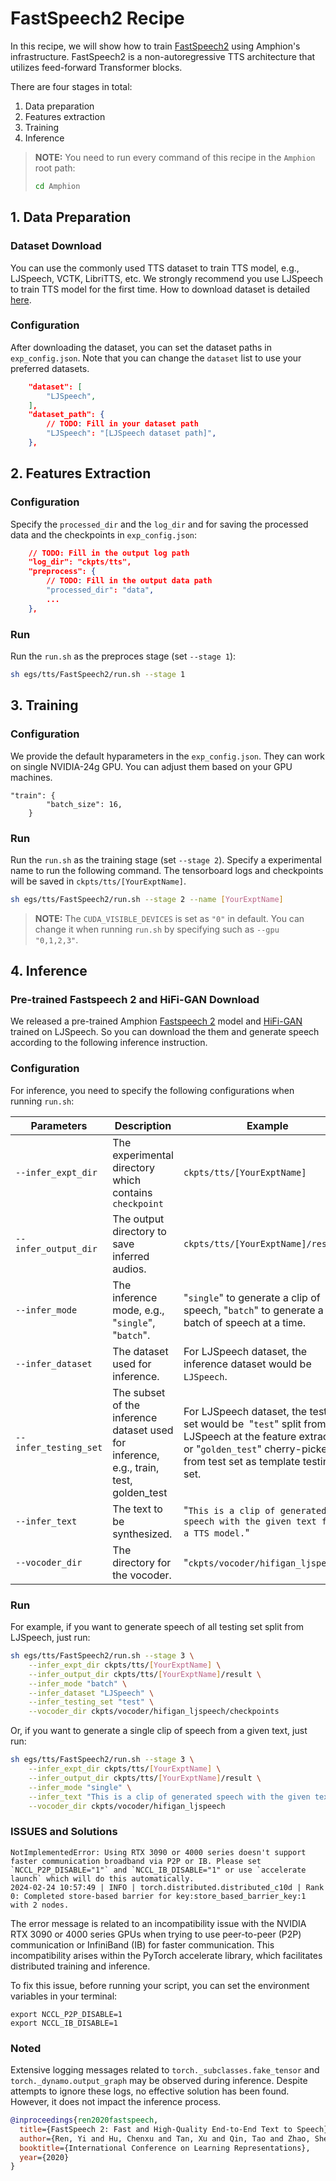
# FastSpeech2 Recipe

In this recipe, we will show how to train [FastSpeech2](https://openreview.net/forum?id=piLPYqxtWuA) using Amphion's infrastructure. FastSpeech2 is a non-autoregressive TTS architecture that utilizes feed-forward Transformer blocks.

There are four stages in total:

1. Data preparation
2. Features extraction
3. Training
4. Inference

> **NOTE:** You need to run every command of this recipe in the `Amphion` root path:
> ```bash
> cd Amphion
> ```

## 1. Data Preparation

### Dataset Download
You can use the commonly used TTS dataset to train TTS model, e.g., LJSpeech, VCTK, LibriTTS, etc. We strongly recommend you use LJSpeech to train TTS model for the first time. How to download dataset is detailed [here](../../datasets/README.md).

### Configuration

After downloading the dataset, you can set the dataset paths in  `exp_config.json`. Note that you can change the `dataset` list to use your preferred datasets.

```json
    "dataset": [
        "LJSpeech",
    ],
    "dataset_path": {
        // TODO: Fill in your dataset path
        "LJSpeech": "[LJSpeech dataset path]",
    },
```

## 2. Features Extraction

### Configuration

Specify the `processed_dir` and the `log_dir` and for saving the processed data and the checkpoints in `exp_config.json`:

```json
    // TODO: Fill in the output log path
    "log_dir": "ckpts/tts",
    "preprocess": {
        // TODO: Fill in the output data path
        "processed_dir": "data",
        ...
    },
```

### Run

Run the `run.sh` as the preproces stage (set  `--stage 1`):

```bash
sh egs/tts/FastSpeech2/run.sh --stage 1
```

## 3. Training

### Configuration

We provide the default hyparameters in the `exp_config.json`. They can work on single NVIDIA-24g GPU. You can adjust them based on your GPU machines.

```
"train": {
        "batch_size": 16,
    }
```

### Run

Run the `run.sh` as the training stage (set  `--stage 2`). Specify a experimental name to run the following command. The tensorboard logs and checkpoints will be saved in `ckpts/tts/[YourExptName]`.

```bash
sh egs/tts/FastSpeech2/run.sh --stage 2 --name [YourExptName]
```

> **NOTE:** The `CUDA_VISIBLE_DEVICES` is set as `"0"` in default. You can change it when running `run.sh` by specifying such as `--gpu "0,1,2,3"`.


## 4. Inference

### Pre-trained Fastspeech 2 and HiFi-GAN Download

We released a pre-trained Amphion [Fastspeech 2](https://huggingface.co/amphion/fastspeech2_ljspeech) model and [HiFi-GAN](https://huggingface.co/amphion/hifigan_ljspeech) trained on LJSpeech. So you can download the them and generate speech according to the following inference instruction.


### Configuration

For inference, you need to specify the following configurations when running `run.sh`:


| Parameters                                          | Description                                                                                                                                                       | Example                                                                                                                                                                                                |
| --------------------------------------------------- | ----------------------------------------------------------------------------------------------------------------------------------------------------------------- | ------------------------------------------------------------------------------------------------------------------------------------------------------------------------------------------------------ |
| `--infer_expt_dir`                              | The experimental directory which contains `checkpoint`                                                                                                            | `ckpts/tts/[YourExptName]`                                                                                                                                              |
| `--infer_output_dir`                                | The output directory to save inferred audios.                                                                                                                     | `ckpts/tts/[YourExptName]/result`                                                                                                                                       |
| `--infer_mode`                            | The inference mode, e.g., "`single`", "`batch`".  | "`single`" to generate a clip of speech, "`batch`" to generate a batch of speech at a time.                                     |
| `--infer_dataset`                            | The dataset used for inference.  |  For LJSpeech dataset, the inference dataset would be `LJSpeech`.                                                                                                                                    |
| `--infer_testing_set`                             | The subset of the inference dataset used for inference, e.g., train, test, golden_test | For LJSpeech dataset, the testing set would be  "`test`" split from LJSpeech at the feature extraction, or "`golden_test`" cherry-picked from test set as template testing set.                                                                                                                                    |
| `--infer_text`                            | The text to be synthesized. | "`This is a clip of generated speech with the given text from a TTS model.`"                                                                                                                                    |
| `--vocoder_dir`                           | The directory for the vocoder. | "`ckpts/vocoder/hifigan_ljspeech.`"                                                                                                                                    |


### Run
For example, if you want to generate speech of all testing set split from LJSpeech, just run:

```bash
sh egs/tts/FastSpeech2/run.sh --stage 3 \
    --infer_expt_dir ckpts/tts/[YourExptName] \
    --infer_output_dir ckpts/tts/[YourExptName]/result \
    --infer_mode "batch" \
    --infer_dataset "LJSpeech" \
    --infer_testing_set "test" \
    --vocoder_dir ckpts/vocoder/hifigan_ljspeech/checkpoints
```

Or, if you want to generate a single clip of speech from a given text, just run:

```bash
sh egs/tts/FastSpeech2/run.sh --stage 3 \
    --infer_expt_dir ckpts/tts/[YourExptName] \
    --infer_output_dir ckpts/tts/[YourExptName]/result \
    --infer_mode "single" \
    --infer_text "This is a clip of generated speech with the given text from a TTS model." \
    --vocoder_dir ckpts/vocoder/hifigan_ljspeech
```

### ISSUES and Solutions

```
NotImplementedError: Using RTX 3090 or 4000 series doesn't support faster communication broadband via P2P or IB. Please set `NCCL_P2P_DISABLE="1"` and `NCCL_IB_DISABLE="1" or use `accelerate launch` which will do this automatically.
2024-02-24 10:57:49 | INFO | torch.distributed.distributed_c10d | Rank 0: Completed store-based barrier for key:store_based_barrier_key:1 with 2 nodes.
```
The error message is related to an incompatibility issue with the NVIDIA RTX 3090 or 4000 series GPUs when trying to use peer-to-peer (P2P) communication or InfiniBand (IB) for faster communication. This incompatibility arises within the PyTorch accelerate library, which facilitates distributed training and inference.

To fix this issue, before running your script, you can set the environment variables in your terminal:
```
export NCCL_P2P_DISABLE=1
export NCCL_IB_DISABLE=1
```

### Noted
Extensive logging messages related to `torch._subclasses.fake_tensor` and `torch._dynamo.output_graph` may be observed during inference. Despite attempts to ignore these logs, no effective solution has been found. However, it does not impact the inference process.




```bibtex
@inproceedings{ren2020fastspeech,
  title={FastSpeech 2: Fast and High-Quality End-to-End Text to Speech},
  author={Ren, Yi and Hu, Chenxu and Tan, Xu and Qin, Tao and Zhao, Sheng and Zhao, Zhou and Liu, Tie-Yan},
  booktitle={International Conference on Learning Representations},
  year={2020}
}
```
